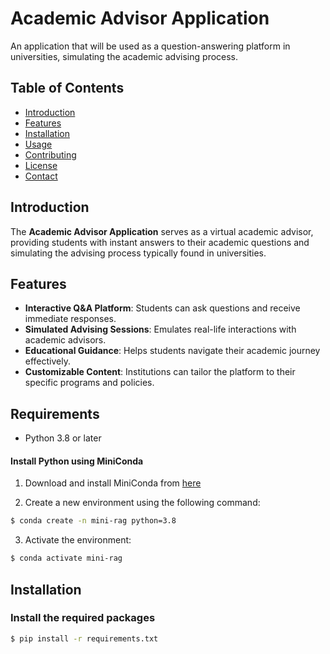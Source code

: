 # Academic Advisor Application

An application that will be used as a question-answering platform in universities, simulating the academic advising process.

## Table of Contents

- [Introduction](#introduction)
- [Features](#features)
- [Installation](#installation)
- [Usage](#usage)
- [Contributing](#contributing)
- [License](#license)
- [Contact](#contact)

## Introduction

The **Academic Advisor Application** serves as a virtual academic advisor, providing students with instant answers to their academic questions and simulating the advising process typically found in universities.

## Features

- **Interactive Q&A Platform**: Students can ask questions and receive immediate responses.
- **Simulated Advising Sessions**: Emulates real-life interactions with academic advisors.
- **Educational Guidance**: Helps students navigate their academic journey effectively.
- **Customizable Content**: Institutions can tailor the platform to their specific programs and policies.

## Requirements

- Python 3.8 or later

#### Install Python using MiniConda

1) Download and install MiniConda from [here](https://docs.anaconda.com/free/miniconda/#quick-command-line-install)

2) Create a new environment using the following command:

```bash
$ conda create -n mini-rag python=3.8
```

3) Activate the environment:

```bash
$ conda activate mini-rag
```

## Installation

### Install the required packages

```bash
$ pip install -r requirements.txt
```